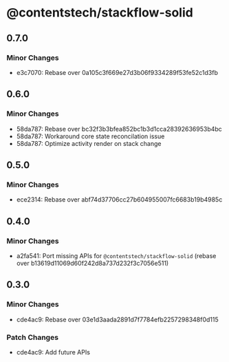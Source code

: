 # @contentstech/stackflow-solid

## 0.7.0

### Minor Changes

- e3c7070: Rebase over 0a105c3f669e27d3b06f9334289f53fe52c1d3fb

## 0.6.0

### Minor Changes

- 58da787: Rebase over bc32f3b3bfea852bc1b3d1cca28392636953b4bc
- 58da787: Workaround core state reconcilation issue
- 58da787: Optimize activity render on stack change

## 0.5.0

### Minor Changes

- ece2314: Rebase over abf74d37706cc27b604955007fc6683b19b4985c

## 0.4.0

### Minor Changes

- a2fa541: Port missing APIs for `@contentstech/stackflow-solid` (rebase over b13619d11069d60f242d8a737d232f3c7056e511)

## 0.3.0

### Minor Changes

- cde4ac9: Rebase over 03e1d3aada2891d7f7784efb2257298348f0d115

### Patch Changes

- cde4ac9: Add future APIs

